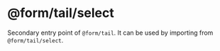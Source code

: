 # @form/tail/select

Secondary entry point of `@form/tail`. It can be used by importing from `@form/tail/select`.
